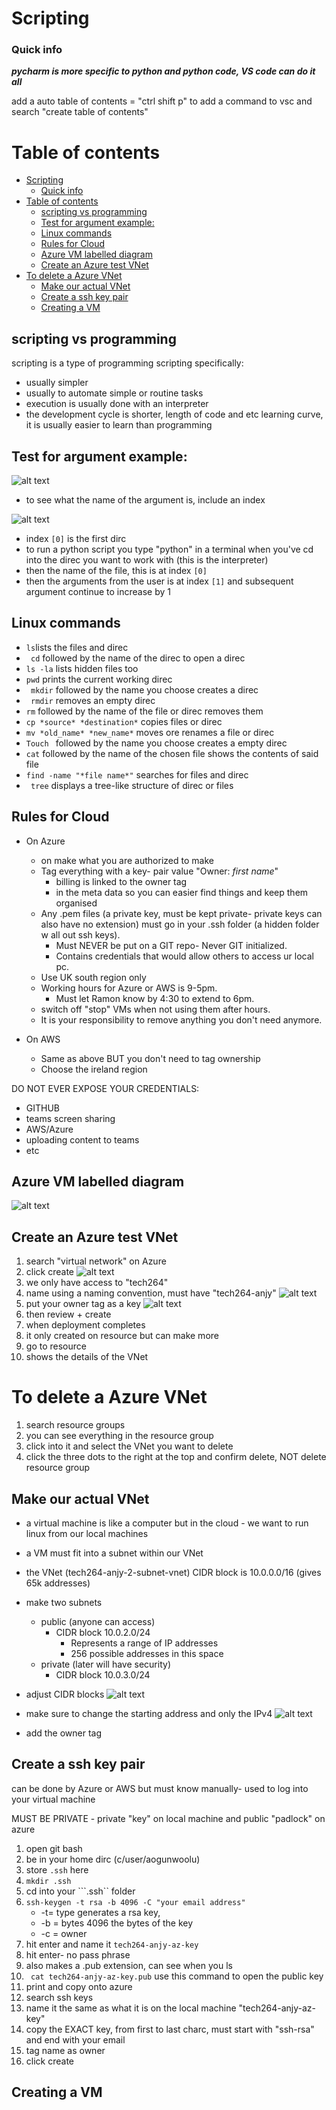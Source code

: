 # Scripting  

### Quick info
***pycharm is more specific to python and python code, VS code can do it all*** 

add a auto table of contents = "ctrl shift p" to add a command to vsc and search "create table of contents"

# Table of contents
- [Scripting](#scripting)
    - [Quick info](#quick-info)
- [Table of contents](#table-of-contents)
  - [scripting vs programming](#scripting-vs-programming)
  - [Test for argument example:](#test-for-argument-example)
  - [Linux commands](#linux-commands)
  - [Rules for Cloud](#rules-for-cloud)
  - [Azure VM labelled diagram](#azure-vm-labelled-diagram)
  - [Create an Azure test VNet](#create-an-azure-test-vnet)
- [To delete a Azure VNet](#to-delete-a-azure-vnet)
  - [Make our actual VNet](#make-our-actual-vnet)
  - [Create a ssh key pair](#create-a-ssh-key-pair)
  - [Creating a VM](#creating-a-vm)



## scripting vs programming 
scripting is a type of programming
scripting specifically:
  - usually simpler
  - usually to automate simple or routine tasks
  - execution is usually done with an interpreter
  - the development cycle is shorter, length of code and etc
     learning curve, it is usually easier to learn than programming


## Test for argument example:
  ![alt text](image.png)
- to see what the name of the argument is, include an index
  
 ![alt text](image-1.png)
- index ```[0]``` is the first dirc
- to run a python script you type "python" in a terminal when you've cd into the direc you want to work with (this is the interpreter)
- then the name of the file, this is at index ```[0] ```
- then the arguments from the user is at index ```[1]``` and subsequent argument continue to increase by 1

## Linux commands
- ```ls```lists the files and direc
- ``` cd``` followed by the name of the direc to open a direc
- ```ls -la``` lists hidden files too
- ``` pwd ``` prints the current working direc
- ``` mkdir``` followed by the name you choose creates a direc
- ``` rmdir``` removes an empty direc
- ```rm``` followed by the name of the file or direc removes them
- ```cp *source* *destination*``` copies files or direc
- ```mv *old_name* *new_name*``` moves ore renames a file or direc
- ```Touch ``` followed by the name you choose creates a empty direc
- ```cat``` followed by the name of the chosen file shows the contents of said file
- ```find -name "*file name*"```  searches for files and direc
- ``` tree``` displays a tree-like structure of direc or files

## Rules for Cloud
- On Azure
  - on make what you are authorized to make
  - Tag everything with a key- pair value "Owner: *first name*"
    - billing is linked to the owner tag
    - in the meta data so you can easier find things and keep them organised
  - Any .pem files (a private key, must be kept private- private keys can also have no extension) must go in your .ssh folder (a hidden folder w all out ssh keys). 
    - Must NEVER be put on a GIT repo- Never GIT initialized.
    - Contains credentials that would allow others to access ur local pc.
  - Use UK south region only
  - Working hours for Azure or AWS is 9-5pm.
    - Must let Ramon know by 4:30 to extend to 6pm.
  - switch off "stop" VMs when not using them after hours.
  - It is your responsibility to remove anything you don't need anymore.

- On AWS
  - Same as above BUT you don't need to tag ownership
  - Choose the ireland region
 
DO NOT EVER EXPOSE YOUR CREDENTIALS:
- GITHUB
- teams screen sharing 
- AWS/Azure
- uploading content to teams
- etc

## Azure VM labelled diagram
![alt text](image-9.png)


## Create an Azure test VNet
1. search "virtual network" on Azure
2. click create
   ![alt text](image-4.png)
4. we only have access to "tech264"
5. name using a naming convention, must have "tech264-anjy"
   ![alt text](image-5.png)
6. put your owner tag as a key
   ![alt text](image-6.png)
7. then review + create
8. when deployment completes
9. it only created on resource but can make more
10. go to resource
11. shows the details of the VNet



# To delete a Azure VNet
1. search resource groups
2. you can see everything in the resource group
3. click into it and select the VNet you want to delete
4. click the three dots to the right at the top and confirm delete, NOT delete resource group


## Make our actual VNet 
- a virtual machine is like a computer but in the cloud - we want to run linux from our local machines
- a VM must fit into a subnet within our VNet
  
- the VNet (tech264-anjy-2-subnet-vnet) CIDR block is 10.0.0.0/16 (gives 65k addresses)
- make two subnets 
  - public (anyone can access)
    - CIDR block 10.0.2.0/24
      -  Represents a range of IP addresses
      -  256 possible addresses in this space
  - private (later will have security) 
    - CIDR block 10.0.3.0/24
-  adjust CIDR blocks
   ![alt text](image-7.png)
-  make sure to change the starting address and only the IPv4
  ![alt text](image-8.png)
- add the owner tag

## Create a ssh key pair
can be done by Azure or AWS but must know manually- used to log into your virtual machine

MUST BE PRIVATE - private "key" on local machine and public "padlock" on azure

1. open git bash
2. be in your home dirc (c/user/aogunwoolu)
3. store ```.ssh``` here
4. ```mkdir .ssh```
5. cd into your ```.ssh`` folder
6. ```ssh-keygen -t rsa -b 4096 -C "your email address"```
   -  -t= type generates a rsa key,
   -  -b = bytes 4096 the bytes of the key
   -  -c = owner
7. hit enter and name it ```tech264-anjy-az-key```
8. hit enter- no pass phrase 
9. also makes a .pub extension, can see when you ls
10. ``` cat tech264-anjy-az-key.pub``` use this command to open the public key
11. print and copy onto azure
12. search ssh keys 
13. name it the same as what it is on the local machine "tech264-anjy-az-key"
14. copy the EXACT key, from first to last charc, must start with "ssh-rsa" and end with your email
15. tag name as owner
16. click create
    
## Creating a VM 

